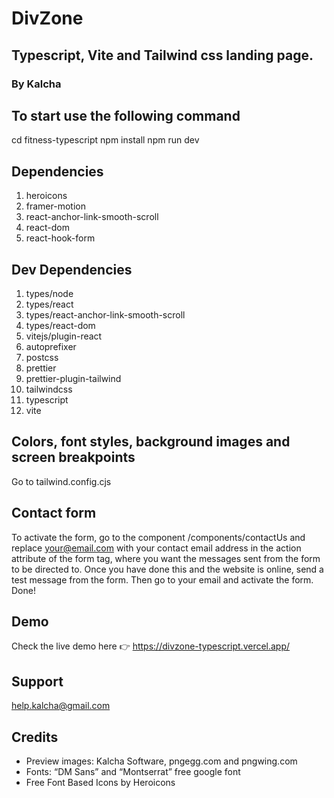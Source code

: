 # DivZone
## Typescript, Vite and Tailwind css landing page.
### By Kalcha

## To start use the following command
cd fitness-typescript
npm install
npm run dev

## Dependencies
1. heroicons
2. framer-motion
3. react-anchor-link-smooth-scroll
4. react-dom
5. react-hook-form

## Dev Dependencies
1. types/node
2. types/react
3. types/react-anchor-link-smooth-scroll
4. types/react-dom
5. vitejs/plugin-react
6. autoprefixer
7. postcss
8. prettier
9. prettier-plugin-tailwind
10. tailwindcss
11. typescript
12. vite

## Colors, font styles, background images and screen breakpoints
Go to tailwind.config.cjs

## Contact form
To activate the form, go to the component /components/contactUs and replace your@email.com with your contact email address in the action attribute of the form tag, where you want the messages sent from the form to be directed to. Once you have done this and the website is online, send a test message from the form. Then go to your email and activate the form. Done!

## Demo
Check the live demo here 👉️ https://divzone-typescript.vercel.app/

## Support
help.kalcha@gmail.com

## Credits
- Preview images: Kalcha Software, pngegg.com and pngwing.com
- Fonts: “DM Sans” and “Montserrat” free google font
- Free Font Based Icons by Heroicons
